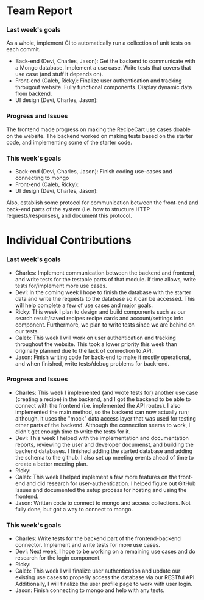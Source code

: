 # Team Report

### Last week's goals

As a whole, implement CI to automatically run a collection of unit tests on each commit. 
- Back-end (Devi, Charles, Jason): Get the backend to communicate with a Mongo database. Implement a use case. Write tests that covers that use case (and stuff it depends on).
- Front-end (Caleb, Ricky): Finalize user authentication and tracking througout website. Fully functional components. Display dynamic data from backend.
- UI design (Devi, Charles, Jason):

### Progress and Issues

The frontend made progress on making the RecipeCart use cases doable on the website. The backend worked on making tests based on the starter code, and implementing some of the starter code.

### This week's goals

- Back-end (Devi, Charles, Jason): Finish coding use-cases and connecting to mongo
- Front-end (Caleb, Ricky):
- UI design (Devi, Charles, Jason): 

Also, establish some protocol for communication between the front-end and back-end parts of the system (i.e. how to structure HTTP requests/responses), and document this protocol.

# Individual Contributions

### Last week's goals
- Charles: Implement communication between the backend and frontend, and write tests for the testable parts of that module. If time allows, write tests for/implement more use cases. 
- Devi: In the coming week I hope to finish the database with the starter data and write the requests to the database so it can be accessed. This will help complete a few of use cases and major goals.
- Ricky: This week I plan to design and build components such as our search result/saved recipes recipe cards and account/settings info component. Furthermore, we plan to write tests since we are behind on our tests.
- Caleb: This week I will work on user authentication and tracking throughout the website. This took a lower priority this week than originally planned due to the lack of connection to API. 
- Jason: Finish writing code for back-end to make it mostly operational, and when finished, write tests/debug problems for back-end.

### Progress and Issues

- Charles: This week I implemented (and wrote tests for) another use case (creating a recipe) in the backend, and I got the backend to be able to connect with the frontend (i.e. implemented the API routes). I also implemented the main method, so the backend can now actually run; although, it uses the "mock" data access layer that was used for testing other parts of the backend. Although the connection seems to work, I didn't get enough time to write the tests for it.
- Devi: This week I helped with the implementation and documentation reports, reviewing the user and developer documenst, and building the backend databases. I finished adding the started database and adding the schema to the github. I also set up meeting events ahead of time to create a better meeting plan.
- Ricky:
- Caleb: This week I helped implement a few more features on the front-end and did research for user-authentication. I helped figure out GitHub Issues and documented the setup process for hosting and using the frontend.
- Jason:  Written code to connect to mongo and access collections. Not fully done, but got a way to connect to mongo.
### This week's goals
- Charles: Write tests for the backend part of the frontend-backend connector. Implement and write tests for more use cases.
- Devi: Next week, I hope to be working on a remaining use cases and do research for the login component.
- Ricky:
- Caleb: This week I will finalize user authentication and update our existing use cases to properly access the database via our RESTful API. Additionally, I will finalize the user profile page to work with user login. 
- Jason: Finish connecting to mongo and help with any tests.
